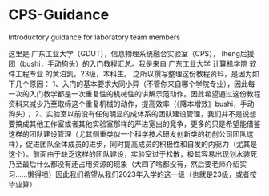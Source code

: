 # CPS-Guidance
Introductory guidance for laboratory team members


这里是 广东工业大学（GDUT），信息物理系统融合实验室（CPS）， Iheng后援团（bushi，手动狗头）的入门教程汇总。我是来自 广东工业大学 计算机学院 软件工程专业 的黄泊凯，23级，本科生。
之所以撰写整理这份教程资料，是因为如下几个原因：
1、入门的基本要求大同小异（不管你来自哪个学院专业），因此每一次的入门教学都是一次重复性的机械性的讲解示范动作。因此希望通过这份教程资料来减少乃至取缔这个重复机械的动作，提高效率（《降本增效》bushi，手动狗头）；
2、实验室以前没有任何明显的成体系的团队建设管理，我们并不是说想要搞成其他工作室或者其他实验室那样的严进宽出的竞争，更多的只是希望能借鉴这样的团队建设管理（尤其侧重类似一个科学技术研发创新类的初创公司团队这样），促进团队全体成员的进步，同时提高成员的积极性和自发的内驱力（尤其是这个）。前面由于缺乏这样的团队建设，实验室过于松散，极其容易出现划水装死乃至最后什么都没有还占用资源的现象（大四了啥都没有，然后要老师介绍实习……懒得喷）因此我们希望从我们2023年入学的这一级（也就是23级，或者按毕业算）